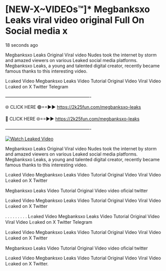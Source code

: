 # [NEW-X~VIDEOs™]* Megbanksxo Leaks viral video original Full On Social media x

18 seconds ago

Megbanksxo Leaks Original Viral video Nudes took the internet by storm and amazed viewers on various Leaked social media platforms. Megbanksxo Leaks, a young and talented digital creator, recently became famous thanks to this interesting video.

L𝚎aked Video Megbanksxo Leaks Video Tutorial Original Video Viral Video L𝚎aked on X Twitter Telegram

———————————————————-

🌐 CLICK HERE 🟢==►► https://2k25fun.com/megbanksxo-leaks

🔴 CLICK HERE 🌐==►► https://2k25fun.com/megbanksxo-leaks

———————————————————-

[![Watch Leaked Video](https://miro.medium.com/v2/resize:fit:828/format:webp/1*cilzJN44JGOrTw9NJCrNHA.gif "Watch Leaked Video")](https://2k25fun.com/megbanksxo-leaks)

Megbanksxo Leaks Original Viral video Nudes took the internet by storm and amazed viewers on various Leaked social media platforms. Megbanksxo Leaks, a young and talented digital creator, recently became famous thanks to this interesting video.

L𝚎aked Video Megbanksxo Leaks Video Tutorial Original Video Viral Video L𝚎aked on X Twitter

Megbanksxo Leaks Video Tutorial Original Video video oficial twitter

L𝚎aked Video Megbanksxo Leaks Video Tutorial Original Video Viral Video L𝚎aked on X Twitter

. . . . . . . . . L𝚎aked Video Megbanksxo Leaks Video Tutorial Original Video Viral Video L𝚎aked on X Twitter Telegram

L𝚎aked Video Megbanksxo Leaks Video Tutorial Original Video Viral Video L𝚎aked on X Twitter

Megbanksxo Leaks Video Tutorial Original Video video oficial twitter

L𝚎aked Video Megbanksxo Leaks Video Tutorial Original Video Viral Video L𝚎aked on X Twitter.